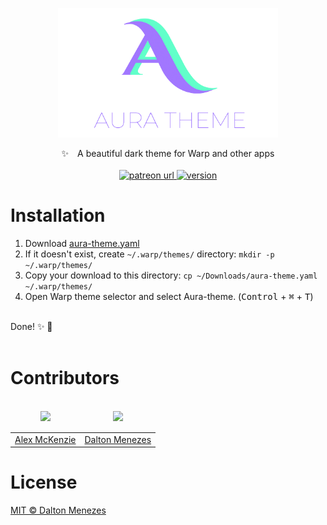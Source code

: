 <p align="center">
  <img src="https://github.com/daltonmenezes/assets/blob/master/images/aura-theme/new-heading.png?raw=true" alt="Aura Theme" width="70%" />
</p>

<p align="center">
✨ A beautiful dark theme for Warp and other apps
  <br><br>

  <!-- Patreon -->
  <a href="https://www.patreon.com/daltonmenezes">
    <img alt="patreon url" src="https://img.shields.io/badge/support%20on-patreon-1C1E26?style=for-the-badge&labelColor=1C1E26&color=61ffca">
  </a>

  <!-- version -->
  <a href="#">
    <img alt="version" src="https://img.shields.io/badge/version%20-v1.0.0-1C1E26?style=for-the-badge&labelColor=1C1E26&color=61ffca">
  </a>
</p>



# Installation
1. Download [aura-theme.yaml](https://raw.githubusercontent.com/daltonmenezes/aura-theme/main/packages/warp/aura-theme.yaml)
2. If it doesn't exist, create `~/.warp/themes/` directory: `mkdir -p ~/.warp/themes/`
3. Copy your download to this directory: `cp ~/Downloads/aura-theme.yaml ~/.warp/themes/`
4. Open Warp theme selector and select Aura-theme. (<kbd>Control</kbd> + <kbd>⌘</kbd> + <kbd>T</kbd>)

<br/>
Done! ✨ 🎉
<br/>
<br/>

# Contributors
<table>
  <thead>
    <tr>
      <td valign="bottom">
        <p align="center">
          <a href="https://github.com/alexmck">
            <img src="https://github.com/alexmck.png?size=100" align="center" />
          </a>
        </p>
      </td>
      <td valign="bottom"><p align="center">
  <a href="https://github.com/daltonmenezes">
    <img src="https://github.com/daltonmenezes.png?size=100" align="center" />
  </a>
</p></td>
    </tr>
  </thead>

  <tbody>
    <tr>
      <td><a href="https://github.com/alexmck">Alex McKenzie</a></td>
      <td><a href="https://github.com/daltonmenezes">Dalton Menezes</a></td>
    </tr>
  </tbody>
</table>

# License
[MIT © Dalton Menezes](https://github.com/daltonmenezes/aura-theme/blob/main/LICENSE)
